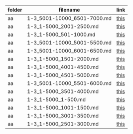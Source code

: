 | folder | filename | link |
|--------|----------|------|
|aa|1-3_5001-10000_6501-7000.md|[this](https://github.com/dbchord/cdn/blob/master/_/aa/1-3_5001-10000_6501-7000.md)|
|aa|1-3_1-5000_2001-2500.md|[this](https://github.com/dbchord/cdn/blob/master/_/aa/1-3_1-5000_2001-2500.md)|
|aa|1-3_1-5000_501-1000.md|[this](https://github.com/dbchord/cdn/blob/master/_/aa/1-3_1-5000_501-1000.md)|
|aa|1-3_5001-10000_5001-5500.md|[this](https://github.com/dbchord/cdn/blob/master/_/aa/1-3_5001-10000_5001-5500.md)|
|aa|1-3_5001-10000_6001-6500.md|[this](https://github.com/dbchord/cdn/blob/master/_/aa/1-3_5001-10000_6001-6500.md)|
|aa|1-3_1-5000_1501-2000.md|[this](https://github.com/dbchord/cdn/blob/master/_/aa/1-3_1-5000_1501-2000.md)|
|aa|1-3_1-5000_4001-4500.md|[this](https://github.com/dbchord/cdn/blob/master/_/aa/1-3_1-5000_4001-4500.md)|
|aa|1-3_1-5000_4501-5000.md|[this](https://github.com/dbchord/cdn/blob/master/_/aa/1-3_1-5000_4501-5000.md)|
|aa|1-3_5001-10000_5501-6000.md|[this](https://github.com/dbchord/cdn/blob/master/_/aa/1-3_5001-10000_5501-6000.md)|
|aa|1-3_1-5000_3501-4000.md|[this](https://github.com/dbchord/cdn/blob/master/_/aa/1-3_1-5000_3501-4000.md)|
|aa|1-3_1-5000_1-500.md|[this](https://github.com/dbchord/cdn/blob/master/_/aa/1-3_1-5000_1-500.md)|
|aa|1-3_1-5000_1001-1500.md|[this](https://github.com/dbchord/cdn/blob/master/_/aa/1-3_1-5000_1001-1500.md)|
|aa|1-3_1-5000_3001-3500.md|[this](https://github.com/dbchord/cdn/blob/master/_/aa/1-3_1-5000_3001-3500.md)|
|aa|1-3_1-5000_2501-3000.md|[this](https://github.com/dbchord/cdn/blob/master/_/aa/1-3_1-5000_2501-3000.md)|
